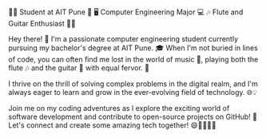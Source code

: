 👨‍🎓 Student at AIT Pune 🏫
🖥️ Computer Engineering Major 💻
🎶 Flute and Guitar Enthusiast 🎸🎵

Hey there! 👋 I'm a passionate computer engineering student currently pursuing my bachelor's degree at AIT Pune. 🎓
When I'm not buried in lines of code, you can often find me lost in the world of music 🎵, 
playing both the flute 🎶 and the guitar 🎸 with equal fervor. 🤩

I thrive on the thrill of solving complex problems in the digital realm, 
and I'm always eager to learn and grow in the ever-evolving field of technology. 🌐💡

Join me on my coding adventures as I explore the exciting world of software development and contribute to open-source projects on GitHub! 
🚀 Let's connect and create some amazing tech together! 😄👩‍💻👨‍💻
